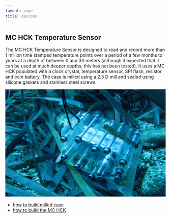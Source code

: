 ```yaml
---
layout: page
title: devices
---
```

## MC HCK Temperature Sensor

The MC HCK Temperature Sensor is designed to read and record more than 1 million time stamped temperature points over a period of a few months to years at a depth of between 0 and 30 meters (although it expected that it can be used at much deeper depths, this has not been tested). It uses a MC HCK populated with a clock crystal, temperature sensor, SPI flash, resistor and coin battery. The case is milled using a 2.5 D mill and sealed using silicone gaskets and stainless steel screws.  
 
![](../images/mchck-milled-underwater.jpg)

- [how to build milled case](milledcases/mchck-temperature-sensor.html)
- [how to build the MC HCK](https://mchck.org)
